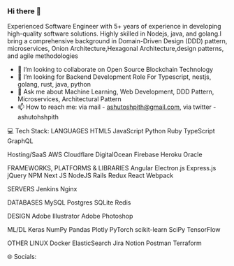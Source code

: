### Hi there 👋
Experienced Software Engineer with 5+ years of experience in developing high-quality software solutions. Highly skilled in Nodejs, java, and golang.I bring a comprehensive background in Domain-Driven Design (DDD) pattern, microservices, Onion Architecture,Hexagonal Architecture,design patterns, and agile methodologies

- 👯 I’m looking to collaborate on Open Source Blockchain Technology
- 🤔 I’m looking for Backend Development Role For Typescript, nestjs, golang, rust, java, python
- 💬 Ask me about Machine Learning, Web Development, DDD Pattern, Microservices, Architectural Pattern
- 📫 How to reach me: via mail - ashutoshpith@gmail.com, via twitter - ashutohshpith

💻 Tech Stack:
LANGUAGES
HTML5 JavaScript Python Ruby TypeScript GraphQL

Hosting/SaaS
AWS Cloudflare DigitalOcean Firebase Heroku Oracle

FRAMEWORKS, PLATFORMS & LIBRARIES
Angular Electron.js Express.js jQuery NPM Next JS NodeJS Rails Redux React Webpack

SERVERS
Jenkins Nginx

DATABASES
MySQL Postgres SQLite Redis

DESIGN
Adobe Illustrator Adobe Photoshop

ML/DL
Keras NumPy Pandas Plotly PyTorch scikit-learn SciPy TensorFlow

OTHER
LINUX Docker ElasticSearch Jira Notion Postman Terraform

🌐 Socials:
